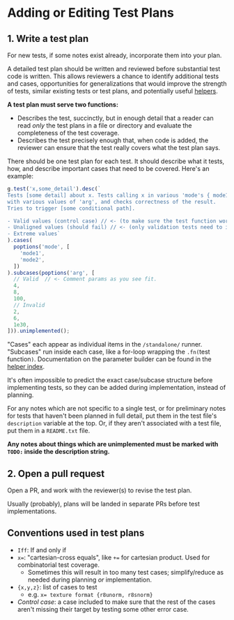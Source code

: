 # Adding or Editing Test Plans

## 1. Write a test plan

For new tests, if some notes exist already, incorporate them into your plan.

A detailed test plan should be written and reviewed before substantial test code is written.
This allows reviewers a chance to identify additional tests and cases, opportunities for
generalizations that would improve the strength of tests, similar existing tests or test plans,
and potentially useful [helpers](../helper_index.md).

**A test plan must serve two functions:**

- Describes the test, succinctly, but in enough detail that a reader can read *only* the test
  plans in a file or directory and evaluate the completeness of the test coverage.
- Describes the test precisely enough that, when code is added, the reviewer can ensure that the
  test really covers what the test plan says.

There should be one test plan for each test. It should describe what it tests, how, and describe
important cases that need to be covered. Here's an example:

```ts
g.test('x,some_detail').desc(`
Tests [some detail] about x. Tests calling x in various 'mode's { mode1, mode2 },
with various values of 'arg', and checks correctness of the result.
Tries to trigger [some conditional path].

- Valid values (control case) // <- (to make sure the test function works well)
- Unaligned values (should fail) // <- (only validation tests need to intentionally hit invalid cases)
- Extreme values`
).cases(
  poptions('mode', [
    'mode1',
    'mode2',
  ])
).subcases(poptions('arg', [
  // Valid  // <- Comment params as you see fit.
  4,
  8,
  100,
  // Invalid
  2,
  6,
  1e30,
])).unimplemented();
```

"Cases" each appear as individual items in the `/standalone/` runner.
"Subcases" run inside each case, like a for-loop wrapping the `.fn(`test function`)`.
Documentation on the parameter builder can be found in the [helper index](../helper_index.md).

It's often impossible to predict the exact case/subcase structure before implementing tests, so they
can be added during implementation, instead of planning.

For any notes which are not specific to a single test, or for preliminary notes for tests that
haven't been planned in full detail, put them in the test file's `description` variable at
the top. Or, if they aren't associated with a test file, put them in a `README.txt` file.

**Any notes about things which are unimplemented must be marked with `TODO:` inside
the description string.**

## 2. Open a pull request

Open a PR, and work with the reviewer(s) to revise the test plan.

Usually (probably), plans will be landed in separate PRs before test implementations.

## Conventions used in test plans

- `Iff`: If and only if
- `x=`: "cartesian-cross equals", like `+=` for cartesian product.
  Used for combinatorial test coverage.
    - Sometimes this will result in too many test cases; simplify/reduce as needed
      during planning *or* implementation.
- `{x,y,z}`: list of cases to test
    - e.g. `x= texture format {r8unorm, r8snorm}`
- *Control case*: a case included to make sure that the rest of the cases aren't
  missing their target by testing some other error case.
